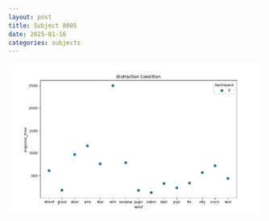 ```yaml
---
layout: post
title: Subject 8005
date: 2025-01-16
categories: subjects
---
```


![](data/8005/run-20/8005_rt_acc_fuzzy_delay.png)
